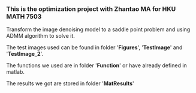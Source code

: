 ### This is the optimization  project with Zhantao MA for HKU MATH 7503

Transform the image denoising model to a saddle point problem and using ADMM algorithm to solve it.

The test images used can be found in folder '**Figures**', '**TestImage**' and '**TestImage_2**'.

The functions we used are in folder '**Function**' or have already defined in matlab.

The results we got are stored in folder '**MatResults**'

